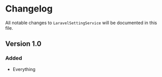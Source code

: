 # Changelog

All notable changes to `LaravelSettingService` will be documented in this file.

## Version 1.0

### Added
- Everything
